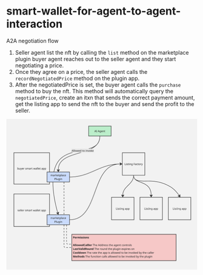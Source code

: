 # smart-wallet-for-agent-to-agent-interaction

A2A negotiation flow
1. Seller agent list the nft by calling the `list` method on the marketplace plugin
buyer agent reaches out to the seller agent and they start negotiating a price.
2. Once they agree on a price, the seller agent calls the `recordNegotiatedPrice` method on the plugin app.
3. After the negotiatedPrice is set, the buyer agent calls the `purchase` method to buy the nft. This method will automatically query the `negotiatedPrice`, create an itxn that sends the correct payment amount, get the listing app to send the nft to the buyer and send the profit to the seller.

![flow](./resources/diagram.png)